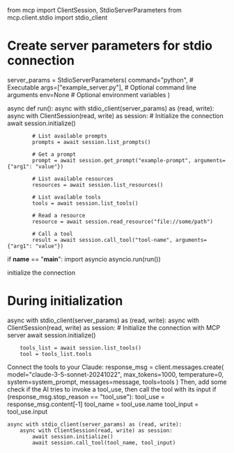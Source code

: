 from mcp import ClientSession, StdioServerParameters
from mcp.client.stdio import stdio_client

# Create server parameters for stdio connection
server_params = StdioServerParameters(
    command="python", # Executable
    args=["example_server.py"], # Optional command line arguments
    env=None # Optional environment variables
)

async def run():
    async with stdio_client(server_params) as (read, write):
        async with ClientSession(read, write) as session:
            # Initialize the connection
            await session.initialize()

            # List available prompts
            prompts = await session.list_prompts()

            # Get a prompt
            prompt = await session.get_prompt("example-prompt", arguments={"arg1": "value"})

            # List available resources
            resources = await session.list_resources()

            # List available tools
            tools = await session.list_tools()

            # Read a resource
            resource = await session.read_resource("file://some/path")

            # Call a tool
            result = await session.call_tool("tool-name", arguments={"arg1": "value"})

if __name__ == "__main__":
    import asyncio
    asyncio.run(run())


initialize the connection
# During initialization
async with stdio_client(server_params) as (read, write):
    async with ClientSession(read, write) as session:
        # Initialize the connection with MCP server
        await session.initialize()

        tools_list = await session.list_tools()
        tool = tools_list.tools
Connect the tools to your Claude:
response_msg = client.messages.create(
    model="claude-3-5-sonnet-20241022",
    max_tokens=1000,
    temperature=0,
    system=system_prompt,
    messages=message,
    tools=tools
)
Then, add some check if the AI tries to invoke a tool_use, then call the tool with its input
if (response_msg.stop_reason == "tool_use"):
    tool_use = response_msg.content[-1]
    tool_name = tool_use.name
    tool_input = tool_use.input


    async with stdio_client(server_params) as (read, write):
        async with ClientSession(read, write) as session:
            await session.initialize()
            await session.call_tool(tool_name, tool_input)
